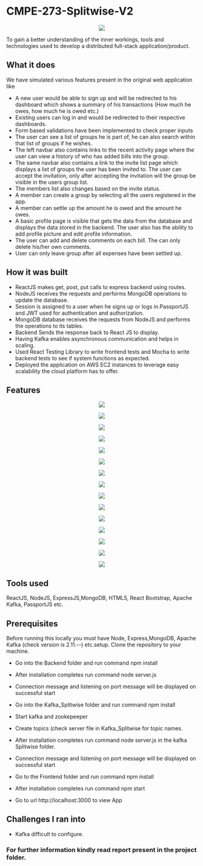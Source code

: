 # CMPE-273-Splitwise-V2
<p align="center">  
  <img  align="center" src="https://github.com/Yusuf-Juzar-Soni/CMPE-273-Splitwise-V1/blob/main/Frontend/src/Components/assets/splitwise_logo.png">
</p>

To gain a better understanding of the inner workings, tools and technologies used to develop a distributed full-stack application/product. 

## What it does
We have simulated various features present in the original web application like
* A new user would be able to sign up and will be redirected to his dashboard which shows a summary of his transactions (How much he owes, how much he is owed etc.)
* Existing users can log in and would be redirected to their respective dashboards.
*	Form based validations have been implemented to check proper inputs
*	The user can see a list of groups he is part of, he can also search within that list of groups if he wishes.
*	The left navbar also contains links to the recent activity page where the user can view a history of who has added bills into the group.
*	The same navbar also contains a link to the invite list page which displays a list of groups the user has been invited to. The user can accept the invitation, only  after accepting the invitation will the group be visible in the users group list.
*	The members list also changes based on the invite status.
*	A member can create a group by selecting all the users registered in the app.
*	A member can settle up the amount he is owed and the amount he owes.
*	A basic profile page is visible that gets the data from the database and displays the data stored in the backend. The user also has the ability to add profile picture and edit profile information.
*	The user can add and delete comments on each bill. The can only delete his/her own comments.
*	User can only leave group after all expenses have been settled up.



## How it was built
*	ReactJS makes get, post, put calls to express backend using routes.
*	NodeJS receives the requests and performs MongoDB operations to update the database.
*	Session is assigned to a user when he signs up or logs in.PassportJS and JWT used for authentication and authorization.
*	MongoDB database receives the requests from NodeJS and performs the operations to its tables.
*	Backend Sends the response back to React JS to display.
*	Having Kafka enables asynchronous communication and helps in scaling.
*	Used React Testing Library to write frontend tests and Mocha to write backend tests to see if system functions as expected.
*	Deployed the application on AWS EC2 instances to leverage easy scalability the cloud platform has to offer.
 
## Features
<p align="center">  
  <img  align="center" src="https://github.com/Yusuf-Juzar-Soni/CMPE-273-Splitwise-V2/blob/main/Frontend/src/Components/assets/img21.jpg">
</p>
<p align="center">  
  <img  align="center" src="https://github.com/Yusuf-Juzar-Soni/CMPE-273-Splitwise-V2/blob/main/Frontend/src/Components/assets/img32.jpg">
</p>
<p align="center">  
  <img  align="center" src="https://github.com/Yusuf-Juzar-Soni/CMPE-273-Splitwise-V2/blob/main/Frontend/src/Components/assets/img33.jpg">
</p>
<p align="center">  
  <img  align="center" src="https://github.com/Yusuf-Juzar-Soni/CMPE-273-Splitwise-V2/blob/main/Frontend/src/Components/assets/img34.jpg">
</p>
<p align="center">  
  <img  align="center" src="https://github.com/Yusuf-Juzar-Soni/CMPE-273-Splitwise-V2/blob/main/Frontend/src/Components/assets/img44.jpg">
</p>
<p align="center">  
  <img  align="center" src="https://github.com/Yusuf-Juzar-Soni/CMPE-273-Splitwise-V2/blob/main/Frontend/src/Components/assets/img45.jpg">
</p>
<p align="center">  
  <img  align="center" src="https://github.com/Yusuf-Juzar-Soni/CMPE-273-Splitwise-V2/blob/main/Frontend/src/Components/assets/img46.jpg">
</p>
<p align="center">  
  <img  align="center" src="https://github.com/Yusuf-Juzar-Soni/CMPE-273-Splitwise-V2/blob/main/Frontend/src/Components/assets/img54.jpg">
</p>
<p align="center">  
  <img  align="center" src="https://github.com/Yusuf-Juzar-Soni/CMPE-273-Splitwise-V2/blob/main/Frontend/src/Components/assets/img88.jpg">
</p>
<p align="center">  
  <img  align="center" src="https://github.com/Yusuf-Juzar-Soni/CMPE-273-Splitwise-V2/blob/main/Frontend/src/Components/assets/img56.jpg">
</p>
<p align="center">  
  <img  align="center" src="https://github.com/Yusuf-Juzar-Soni/CMPE-273-Splitwise-V2/blob/main/Frontend/src/Components/assets/img69.jpg">
</p>
<p align="center">  
  <img  align="center" src="https://github.com/Yusuf-Juzar-Soni/CMPE-273-Splitwise-V2/blob/main/Frontend/src/Components/assets/img69.jpg">
</p>
<p align="center">  
  <img  align="center" src="https://github.com/Yusuf-Juzar-Soni/CMPE-273-Splitwise-V2/blob/main/Frontend/src/Components/assets/img80.jpg">
</p>

<p align="center">  
  <img  align="center" src="https://github.com/Yusuf-Juzar-Soni/CMPE-273-Splitwise-V2/blob/main/Frontend/src/Components/assets/img89.jpg">
</p>
<p align="center">  
  <img  align="center" src="https://github.com/Yusuf-Juzar-Soni/CMPE-273-Splitwise-V2/blob/main/Frontend/src/Components/assets/img96.jpg">
</p>



## Tools used 
 ReactJS, NodeJS, ExpressJS,MongoDB, HTML5, React Bootstrap, Apache Kafka, PassportJS etc.

## Prerequisites
Before running this locally you must have Node, Express,MongoDB, Apache Kafka (check version is 2.11.--) etc.setup. 
Clone the repository to your machine.
* Go into the Backend folder and run command npm install
* After installation completes run command node server.js
* Connection message and listening on port message will be displayed on successful start
* Go into the  Kafka_Splitwise folder and run command npm install
* Start kafka and zookepeeper
* Create topics (check server file in Kafka_Splitwise for topic names.
* After installation completes run command node server.js in the kafka Splitwise folder.
* Connection message and listening on port message will be displayed on successful start

* Go to the Frontend folder and run command npm install
* After installation completes run command npm start
* Go to url http://localhost:3000 to view App

## Challenges I  ran into
* Kafka difficult to configure.

### For further information kindly read report present in the project folder.







